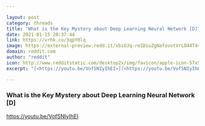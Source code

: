 ```yaml
---

layout: post
category: threads
title: "What is the Key Mystery about Deep Learning Neural Network [D]"
date: 2021-01-15 20:37:44
link: https://vrhk.co/3qpY0lq
image: https://external-preview.redd.it/xbiOJq-re1DiuZgNafovvtVrLO44T4chzm8WmtT69-Y.jpg?width=480&height=251.308900524&auto=webp&crop=480:251.308900524,smart&s=b8db28d830ef7bccddaacb444eba63a34007ea12
domain: reddit.com
author: "reddit"
icon: http://www.redditstatic.com/desktop2x/img/favicon/apple-icon-57x57.png
excerpt: "[<https://youtu.be/VofSNIyIhEI>](<https://youtu.be/VofSNIyIhEI>)"

---
```


### What is the Key Mystery about Deep Learning Neural Network [D]

[<https://youtu.be/VofSNIyIhEI>](<https://youtu.be/VofSNIyIhEI>)